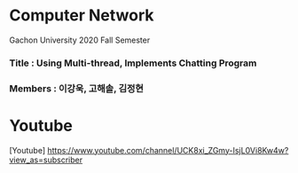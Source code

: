 # Computer Network
Gachon University 2020 Fall Semester


### Title : Using Multi-thread, Implements Chatting Program
### Members : 이강욱, 고해솔, 김정현
  
# Youtube
[Youtube] https://www.youtube.com/channel/UCK8xi_ZGmy-IsjL0Vi8Kw4w?view_as=subscriber
